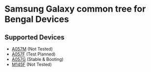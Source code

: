 # Samsung Galaxy common tree for Bengal Devices

## Supported Devices
 - [A057M](https://github.com/galaxy-a05s/android_device_samsung_a05sub) (Not Tested)
 - [A057F](https://github.com/galaxy-a05s/android_device_samsung_a05s) (Test Planned)
 - [A057G](https://github.com/galaxy-a05s/android_device_samsung_a05sxx) (Stable & Booting)
 - [M145F](https://github.com/galaxy-a05s/android_device_samsung_a05sdd) (Not Tested)
